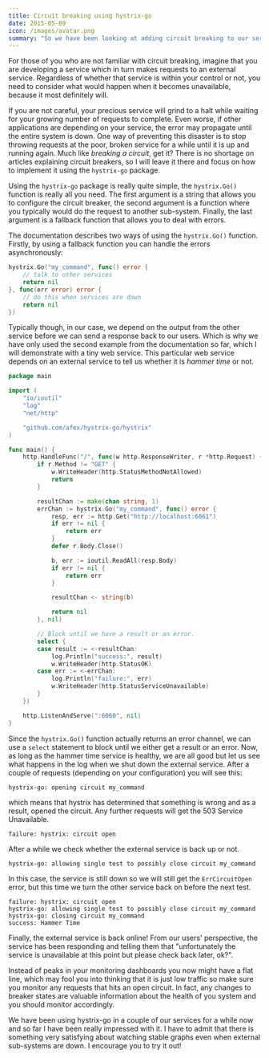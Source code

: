 ```yaml
---
title: Circuit breaking using hystrix-go
date: 2015-05-09
icon: /images/avatar.png
summary: "So we have been looking at adding circuit breaking to our services at my current client as part of making them more resilient. We used the fantastic hystrix-go package and since I could not really find any other examples other than the ones in the tests, I thought I might share one."
---
```


For those of you who are not familiar with circuit breaking, imagine that you are developing a service which in turn makes requests to an external service. Regardless of whether that service is within your control or not, you need to consider what would happen when it becomes unavailable, because it most definitely will.

If you are not careful, your precious service will grind to a halt while waiting for your growing number of requests to complete. Even worse, if other applications are depending on your service, the error may propagate until the entire system is down. One way of preventing this disaster is to stop throwing requests at the poor, broken service for a while until it is up and running again. Much like _breaking a circuit_, get it? There is no shortage on articles explaining circuit breakers, so I will leave it there and focus on how to implement it using the `hystrix-go` package.

Using the `hystrix-go` package is really quite simple, the `hystrix.Go()` function is really all you need. The first argument is a string that allows you to configure the circuit breaker, the second argument is a function where you typically would do the request to another sub-system. Finally, the last argument is a fallback function that allows you to deal with errors.

The documentation describes two ways of using the `hystrix.Go()` function. Firstly, by using a fallback function you can handle the errors asynchronously:

```go
hystrix.Go("my_command", func() error {
    // talk to other services
    return nil
}, func(err error) error {
    // do this when services are down
    return nil
})
```

Typically though, in our case, we depend on the output from the other service before we can send a response back to our users. Which is why we have only used the second example from the documentation so far, which I will demonstrate with a tiny web service. This particular web service depends on an external service to tell us whether it is _hammer time_ or not.

```go
package main

import (
	"io/ioutil"
	"log"
	"net/http"

	"github.com/afex/hystrix-go/hystrix"
)

func main() {
	http.HandleFunc("/", func(w http.ResponseWriter, r *http.Request) {
		if r.Method != "GET" {
			w.WriteHeader(http.StatusMethodNotAllowed)
			return
		}

		resultChan := make(chan string, 1)
		errChan := hystrix.Go("my_command", func() error {
			resp, err := http.Get("http://localhost:6061")
			if err != nil {
				return err
			}
			defer r.Body.Close()

			b, err := ioutil.ReadAll(resp.Body)
			if err != nil {
				return err
			}

			resultChan <- string(b)

			return nil
		}, nil)

		// Block until we have a result or an error.
		select {
		case result := <-resultChan:
			log.Println("success:", result)
			w.WriteHeader(http.StatusOK)
		case err := <-errChan:
			log.Println("failure:", err)
			w.WriteHeader(http.StatusServiceUnavailable)
		}
	})

	http.ListenAndServe(":6060", nil)
}
```

Since the `hystrix.Go()` function actually returns an error channel, we can use a `select` statement to block until we either get a result or an error. Now, as long as the hammer time service is healthy, we are all good but let us see what happens in the log when we shut down the external service. After a couple of requests (depending on your configuration) you will see this:

```plain
hystrix-go: opening circuit my_command
```

which means that hystrix has determined that something is wrong and as a result, opened the circuit. Any further requests will get the 503 Service Unavailable.

```plain
failure: hystrix: circuit open
```

After a while we check whether the external service is back up or not.

```plain
hystrix-go: allowing single test to possibly close circuit my_command
```

In this case, the service is still down so we will still get the `ErrCircuitOpen` error, but this time we turn the other service back on before the next test.

```plain
failure: hystrix: circuit open
hystrix-go: allowing single test to possibly close circuit my_command
hystrix-go: closing circuit my_command
success: Hammer Time
```

Finally, the external service is back online! From our users' perspective, the service has been responding and telling them that "unfortunately the service is unavailable at this point but please check back later, ok?".

Instead of peaks in your monitoring dashboards you now might have a flat line, which may fool you into thinking that it is just low traffic so make sure you monitor any requests that hits an open circuit. In fact, any changes to breaker states are valuable information about the health of you system and you should monitor accordingly.

We have been using hystrix-go in a couple of our services for a while now and so far I have been really impressed with it. I have to admit that there is something very satisfying about watching stable graphs even when external sub-systems are down. I encourage you to try it out!
